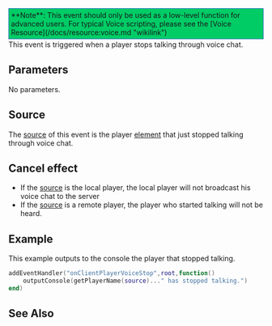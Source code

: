 <div style="border: 1px dotted blue; background: #00CC66;padding:4px;margin-bottom:2px;">
**Note**: This event should only be used as a low-level function for advanced users. For typical Voice scripting, please see the [Voice Resource](/docs/resource:voice.md "wikilink")

</div>
This event is triggered when a player stops talking through voice chat.

Parameters
----------

No parameters.

Source
------

The [source](/docs/event_system#event_source.md "wikilink") of this event is the player [element](/element.md "wikilink") that just stopped talking through voice chat.

Cancel effect
-------------

-   If the [source](/docs/event_system#event_source.md "wikilink") is the local player, the local player will not broadcast his voice chat to the server
-   If the [source](/docs/event_system#event_source.md "wikilink") is a remote player, the player who started talking will not be heard.

Example
-------

This example outputs to the console the player that stopped talking.

``` lua
addEventHandler("onClientPlayerVoiceStop",root,function()
    outputConsole(getPlayerName(source)..." has stopped talking.")
end)
```

See Also
--------
